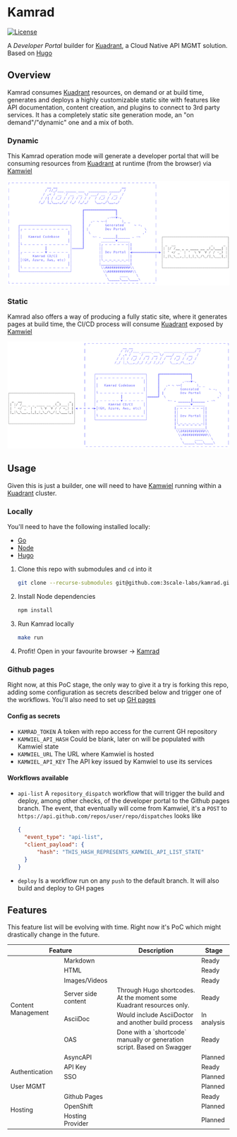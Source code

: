 # Kamrad
[![License](https://img.shields.io/badge/license-Apache--2.0-blue.svg)](http://www.apache.org/licenses/LICENSE-2.0)

A _Developer Portal_ builder for [Kuadrant](https://github.com/Kuadrant), a Cloud Native API MGMT solution. Based on
[Hugo](https://gohugo.io/)

## Overview
Kamrad consumes [Kuadrant](https://github.com/Kuadrant) resources, on demand or at build time, generates and deploys
a highly customizable static site with features like API documentation, content creation, and plugins to connect to 3rd
party services. It has a completely static site generation mode, an "on demand"/"dynamic" one and a mix of both.

### Dynamic
This Kamrad operation mode will generate a developer portal that will be consuming resources from
[Kuadrant](https://github.com/Kuadrant) at runtime (from the browser) via [Kamwiel](https://github.com/3scale-labs/kamwiel)

![Kamrad dynamic content](docs/images/kamrad-arch-dynamic.png?raw=true)

### Static
Kamrad also offers a way of producing a fully static site, where it generates pages at build time, the CI/CD process
will consume [Kuadrant](https://github.com/Kuadrant) exposed by [Kamwiel](https://github.com/3scale-labs/kamwiel)

![Kamrad static content](docs/images/kamrad-arch-static.png?raw=true)

## Usage
Given this is just a builder, one will need to have [Kamwiel](https://github.com/3scale-labs/kamwiel) running within a
[Kuadrant](https://github.com/Kuadrant) cluster.

### Locally
You'll need to have the following installed locally:

* [Go](https://golang.org/doc/install)
* [Node](https://nodejs.org/en/)
* [Hugo](https://gohugo.io/getting-started/quick-start/)

1. Clone this repo with submodules and `cd` into it
   ```bash
   git clone --recurse-submodules git@github.com:3scale-labs/kamrad.git && cd kamrad`
   ```
2. Install Node dependencies
    ```bash
    npm install
    ```
3. Run Kamrad locally
    ```bash
    make run
    ```
4. Profit! Open in your favourite browser -> [Kamrad](http://localhost:1313/kamrad/)

### Github pages
Right now, at this PoC stage, the only way to give it a try is forking this repo, adding some configuration as secrets
described below and trigger one of the workflows. You'll also need to set up [GH pages](https://guides.github.com/features/pages/)

#### Config as secrets
* `KAMRAD_TOKEN` A token with repo access for the current GH repository
* `KAMWIEL_API_HASH` Could be blank, later on will be populated with Kamwiel state
* `KAMWIEL_URL` The URL where Kamwiel is hosted
* `KAMWIEL_API_KEY` The API key issued by Kamwiel to use its services

#### Workflows available
* `api-list` A `repository_dispatch` workflow that will trigger the build and deploy, among other checks,
  of the developer portal to the Github pages branch. The event, that eventually will come from Kamwiel, it's a `POST`
  to `https://api.github.com/repos/user/repo/dispatches` looks like
  ```json
  {
    "event_type": "api-list",
    "client_payload": {
        "hash": "THIS_HASH_REPRESENTS_KAMWIEL_API_LIST_STATE"
    }
  }
  ```
* `deploy` Is a workflow run on any `push` to the default branch. It will also build and deploy to GH pages

## Features
This feature list will be evolving with time. Right now it's PoC which might drastically change in the future.

<table>
  <thead>
    <tr>
      <th colspan="2">Feature</th>
      <th>Description</th>
      <th>Stage</th>
    </tr>
  </thead>
  <tbody>
    <tr>
      <td rowspan="7">Content Management</td>
      <td>Markdown</td>
      <td></td>
      <td>Ready</td>
    </tr>
    <tr>
      <td>HTML</td>
      <td></td>
      <td>Ready</td>
    </tr>
    <tr>
      <td>Images/Videos</td>
      <td></td>
      <td>Ready</td>
    </tr>
    <tr>
      <td>Server side content</td>
      <td>Through Hugo shortcodes. At the moment some Kuadrant resources only.</td>
      <td>Ready</td>
    </tr>
    <tr>
      <td>AsciiDoc</td>
      <td>Would include AsciiDoctor and another build process</td>
      <td>In analysis</td>
    </tr>
    <tr>
      <td>OAS</td>
      <td>Done with a `shortcode` manually or generation script. Based on Swagger</td>
      <td>Ready</td>
    </tr>
    <tr>
      <td>AsyncAPI</td>
      <td></td>
      <td>Planned</td>
    </tr>
    <tr>
      <td rowspan="2">Authentication</td>
      <td>API Key</td>
      <td></td>
      <td>Ready</td>
    </tr>
    <tr>
      <td>SSO</td>
      <td></td>
      <td>Planned</td>
    </tr>
    <tr>
      <td rowspan="1">User MGMT</td>
      <td></td>
      <td></td>
      <td>Planned</td>
    </tr>
    <tr>
      <td rowspan="3">Hosting</td>
      <td>Github Pages</td>
      <td></td>
      <td>Ready</td>
    </tr>
    <tr>
      <td>OpenShift</td>
      <td></td>
      <td>Planned</td>
    </tr>
    <tr>
      <td>Hosting Provider</td>
      <td></td>
      <td>Planned</td>
    </tr>
  </tbody>
</table>
